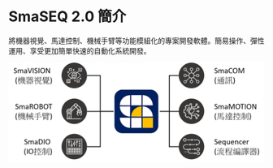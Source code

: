 # SmaSEQ 2.0 簡介

將機器視覺、馬達控制、機械手臂等功能模組化的專案開發軟體。簡易操作、彈性運用、享受更加簡單快速的自動化系統開發。

![](.gitbook/assets/ssintroduction.png)

